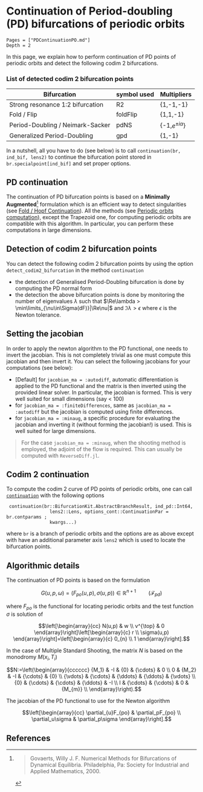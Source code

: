 # Continuation of Period-doubling (PD) bifurcations of periodic orbits

```@contents
Pages = ["PDContinuationPO.md"]
Depth = 2
```

In this page, we explain how to perform continuation of PD points of periodic orbits and detect the following codim 2 bifurcations.

### List of detected codim 2 bifurcation points
|Bifurcation|symbol used|Multipliers|
|---|---|---|
| Strong resonance 1:2 bifurcation | R2 | {1,-1,-1} |
| Fold / Flip| foldFlip | {1,1,-1} |
| Period-Doubling / Neimark-Sacker | pdNS | {-1,$e^{\pm i\alpha}$} |
| Generalized Period-Doubling | gpd | {1,-1} |


In a nutshell, all you have to do (see below) is to call `continuation(br, ind_bif, lens2)` to continue the bifurcation point stored in `br.specialpoint[ind_bif]` and set proper options.

## PD continuation

The continuation of PD bifurcation points is based on a **Minimally Augmented**[^Govaerts] formulation which is an efficient way to detect singularities (see [Fold / Hopf Continuation](@ref)). All the methods (see [Periodic orbits computation](@ref)), except the Trapezoid one, for computing periodic orbits are compatible with this algorithm. In particular, you can perform these computations in large dimensions.


## Detection of codim 2 bifurcation points

You can detect the following codim 2 bifurcation points by using the option `detect_codim2_bifurcation` in the method `continuation` 

- the detection of Generalised Period-Doubling bifurcation is done by computing the PD normal form
- the detection the above bifurcation points is done by monitoring the number of eigenvalues $\lambda$ such that $\Re\lambda > \min\limits_{\nu\in\Sigma(dF)}|\Re\nu|$ and $\Im\lambda > \epsilon$ where $\epsilon$ is the Newton tolerance.

## Setting the jacobian

In order to apply the newton algorithm to the PD functional, one needs to invert the jacobian. This is not completely trivial as one must compute this jacobian and then invert it. You can select the following jacobians for your computations (see below):

- [Default] for `jacobian_ma = :autodiff`, automatic differentiation is applied to the PD functional and the matrix is then inverted using the provided linear solver. In particular, the jacobian is formed. This is very well suited for small dimensions  (say < 100)
- for `jacobian_ma = :finiteDifferences`, same as `jacobian_ma = :autodiff` but the jacobian is computed using finite differences.
- for `jacobian_ma = :minaug`, a specific procedure for evaluating the jacobian and inverting it (without forming the jacobian!) is used. This is well suited for large dimensions.

> For the case `jacobian_ma = :minaug`, when the shooting method is employed, the adjoint of the flow is required. This can usually be computed with `ReverseDiff.jl`.

## Codim 2 continuation

To compute the codim 2 curve of PD points of periodic orbits, one can call [`continuation`](@ref) with the following options

```@docs
 continuation(br::BifurcationKit.AbstractBranchResult, ind_pd::Int64,
				lens2::Lens, options_cont::ContinuationPar = br.contparams ;
				kwargs...)
```

where `br` is a branch of periodic orbits and the options are as above except with have an additional parameter axis `lens2` which is used to locate the bifurcation points.

## Algorithmic details

The continuation of PD points is based on the formulation

$$G(u,p,\omega) = (F_{po}(u,p), \sigma(u,p))\in\mathbb R^{n+1}\quad\quad (\mathcal F_{pd})$$

where $F_{po}$ is the functional for locating periodic orbits and the test function $\sigma$ is solution of

$$\left[\begin{array}{cc}
N(u,p) & w \\
v^{\top} & 0
\end{array}\right]\left[\begin{array}{c}
r \\
\sigma(u,p)
\end{array}\right]=\left[\begin{array}{c}
0_{n} \\
1
\end{array}\right].$$

In the case of Multiple Standard Shooting, the matrix $N$ is based on the monodromy $M(x_i,T_i)$

$$N:=\left(\begin{array}{cccccc}
{M_1} & -I & {0} & {\cdots} & 0 \\
0 & {M_2} & -I & {\cdots} & {0} \\
{\vdots} & {\cdots} & {\ddots} & {\ddots} & {\vdots} \\
{0} & {\cdots} & {\cdots} & {\ddots} & -I \\
I & {\cdots} & {\cdots} & 0 & {M_{m}} \\
\end{array}\right).$$

The jacobian of the PD functional to use for the Newton algorithm

$$\left[\begin{array}{cc}
\partial_{u}F_{po} & \partial_pF_{po} \\
\partial_u\sigma & \partial_p\sigma
\end{array}\right].$$

## References

[^Govaerts]:> Govaerts, Willy J. F. Numerical Methods for Bifurcations of Dynamical Equilibria. Philadelphia, Pa: Society for Industrial and Applied Mathematics, 2000.
